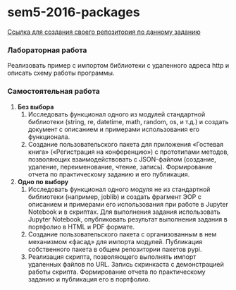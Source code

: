 # sem5-2016-packages

[Ссылка для создания своего репозитория по данному заданию](https://classroom.github.com/assignment-invitations/9a49ac089449c3691bbd4fa5372ef605/)

### Лабораторная работа
Реализовать пример с импортом библиотеки с удаленного адреса http и описать схему работы программы.

### Самостоятельная работа
1. __Без выбора__
   1. Исследовать функционал одного из модулей стандартной библиотеки (string, re, datetime, math, random, os, и т.д.) и создать документ с описанием и примерами использования его функционала.
   2. Создание пользовательского пакета для приложения «Гостевая книга» («Регистрация на конференцию») с прототипами методов, позволяющих взаимодействовать с JSON-файлом (создание, удаление, переименование, чтение, запись). Формирование отчета по практическому заданию и его публикация.
2. __Одно по выбору__
   1. Исследовать функционал одного модуля не из стандартной библиотеки (например, joblib) и создать фрагмент ЭОР с описанием и примерами его использования при работе в Jupyter Notebook и в скриптах. Для выполнения задания использовать Jupyter Notebook, опубликовать результат выполнения задания в портфолио в HTML и PDF формате.
   2. Создание пользовательского пакета с организованным в нем механизмом «фасад» для импорта модулей. Публикация собственного пакета в общем репозитории пакетов pypi.
   3. Реализация скрипта, позволяющего выполнять импорт удаленных файлов по URL. Запись скринкаста с демонстрацией работы скрипта. Формирование отчета по практическому заданию и публикация его в портфолио.
